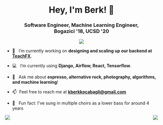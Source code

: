 <h1 align="center"> Hey, I'm Berk! 👋 </h1>
<h3 align="center">Software Engineer, Machine Learning Engineer,<br/> Bogazici '18, UCSD '20 </h3>

<p align="center"><img src="https://komarev.com/ghpvc/?username=berk94"></p>

<!--
**berk94/berk94** is a ✨ _special_ ✨ repository because its `README.md` (this file) appears on your GitHub profile.
Here are some ideas to get you started:
-->

- 🔭 &nbsp; I’m currently working on **designing and scaling up our backend at [TeachFX](https://teachfx.com/)**.

- :computer: &nbsp; I’m currently using **Django, Airflow, React, Tensorflow**.

- 💬 &nbsp; Ask me about **espresso, alternative rock, photography, algorithms, and machine learning**!

- 📫 &nbsp;Feel free to reach me at **<kberkkocabagli@gmail.com>**

- :microphone: &nbsp; Fun fact: I've sung in multiple choirs as a lower bass for around 4 years


<img align="left" src="https://github-readme-stats.vercel.app/api?username=berk94&show_icons=true&count_private=true&theme=tokyonight" />

<img align="right" margin="auto" src="https://github-readme-stats.vercel.app/api/top-langs/?username=berk94&layout=compact&theme=tokyonight" />
